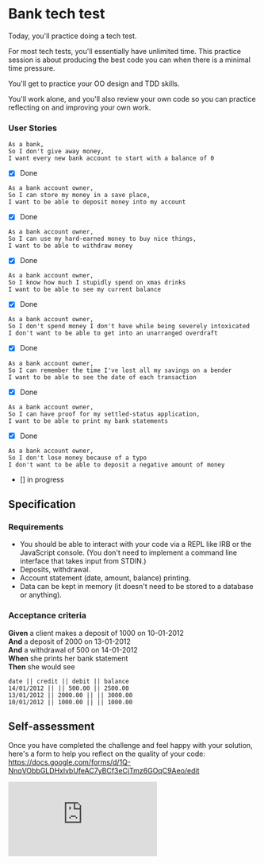 # Bank tech test

Today, you'll practice doing a tech test.

For most tech tests, you'll essentially have unlimited time. This practice session is about producing the best code you can when there is a minimal time pressure.

You'll get to practice your OO design and TDD skills.

You'll work alone, and you'll also review your own code so you can practice reflecting on and improving your own work.

### User Stories

```
As a bank,
So I don't give away money,
I want every new bank account to start with a balance of 0
```

- [x] Done

```
As a bank account owner,
So I can store my money in a save place,
I want to be able to deposit money into my account
```

- [x] Done

```
As a bank account owner,
So I can use my hard-earned money to buy nice things,
I want to be able to withdraw money
```

- [x] Done

```
As a bank account owner,
So I know how much I stupidly spend on xmas drinks
I want to be able to see my current balance
```

- [x] Done

```
As a bank account owner,
So I don't spend money I don't have while being severely intoxicated
I don't want to be able to get into an unarranged overdraft
```

- [x] Done

```
As a bank account owner,
So I can remember the time I've lost all my savings on a bender
I want to be able to see the date of each transaction
```

- [x] Done

```
As a bank account owner,
So I can have proof for my settled-status application,
I want to be able to print my bank statements
```

- [x] Done

```
As a bank account owner,
So I don't lose money because of a typo
I don't want to be able to deposit a negative amount of money
```

- [] in progress

## Specification

### Requirements

- You should be able to interact with your code via a REPL like IRB or the JavaScript console. (You don't need to implement a command line interface that takes input from STDIN.)
- Deposits, withdrawal.
- Account statement (date, amount, balance) printing.
- Data can be kept in memory (it doesn't need to be stored to a database or anything).

### Acceptance criteria

**Given** a client makes a deposit of 1000 on 10-01-2012  
**And** a deposit of 2000 on 13-01-2012  
**And** a withdrawal of 500 on 14-01-2012  
**When** she prints her bank statement  
**Then** she would see

```
date || credit || debit || balance
14/01/2012 || || 500.00 || 2500.00
13/01/2012 || 2000.00 || || 3000.00
10/01/2012 || 1000.00 || || 1000.00
```

## Self-assessment

Once you have completed the challenge and feel happy with your solution, here's a form to help you reflect on the quality of your code: https://docs.google.com/forms/d/1Q-NnqVObbGLDHxlvbUfeAC7yBCf3eCjTmz6GOqC9Aeo/edit

![Tracking pixel](https://githubanalytics.herokuapp.com/course/individual_challenges/bank_tech_test.md)
